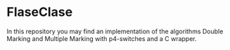 # FlaseClase
In this repository you may find an implementation of the algorithms Double Marking and Multiple Marking with p4-switches and a C wrapper.
